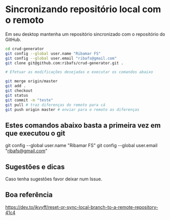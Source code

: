 # Sincronizando repositório local com o remoto

Em seu desktop mantenha um repositório sincronizado com o repositório do GitHub.

```bash
cd crud-generator
git config --global user.name "Ribamar FS"
git config --global user.email "ribafs@gmail.com"
git clone git@github.com:ribafs/crud-generator.git .

# Efetuar as modificações desejadas e executar os comandos abaixo

git merge origin/master
git add .
git checkout
git status
git commit -m "teste"
git pull # traz diferenças do remoto para cá
git push origin master # enviar para o remoto as diferenças
```
## Estes comandos abaixo basta a primeira vez em que executou o git
git config --global user.name "Ribamar FS"
git config --global user.email "ribafs@gmail.com"

## Sugestões e dicas
Caso tenha sugestões favor deixar num Issue.

## Boa referência
https://dev.to/jkvyff/reset-or-sync-local-branch-to-a-remote-repository-41c4
